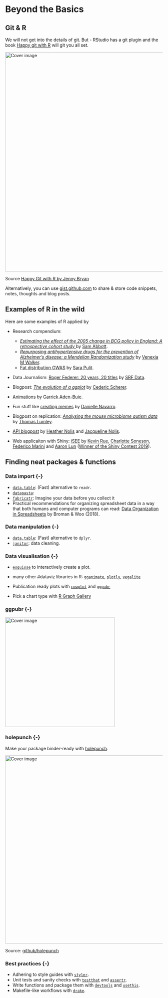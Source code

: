 # Beyond the Basics

<!-------------------------------->
## Git & R
<!-------------------------------->

We will not get into the details of git. But - RStudio has a git plugin and the book [Happy git with R](https://happygitwithr.com/) will git you all set. 

<div class="figure">
<img src="https://happygitwithr.com/img/watch-me-diff-watch-me-rebase-smaller.png
" width="700" alt="Cover image" />
<p class="caption">Source <a href="https://happygitwithr.com/">Happy Git with R by Jenny Bryan</a></p>
</div>


Alternatively, you can use [gist.github.com](https://gist.github.com/) to share & store code snippets, notes, thoughts and blog posts. 

<!-------------------------------->
## Examples of R in the wild
<!-------------------------------->

Here are some examples of R applied by 

- Research compendium: 
    - [_Estimating the effect of the 2005 change in BCG policy in England: A retrospective cohort study_ ](https://github.com/seabbs/DirectEffBCGPolicyChange) by [Sam Abbott](https://twitter.com/seabbs).
    - [_Repurposing antihypertensive drugs for the prevention of Alzheimer’s disease: a Mendelian Randomization study_](https://github.com/venexia/MR-antihypertensives-AD) by [Venexia M Walker](https://twitter.com/venexia).
    - [Fat distribution GWAS](https://github.com/saralpulit/fatdistnGWAS) by [Sara Pulit](https://twitter.com/saralpulit).

- Data Journalism: [Roger Federer: 20 years, 20 titles](https://www.srf.ch/static/srf-data/data/2018/federer/#/en) by [SRF Data](https://srfdata.github.io/). 

- Blogpost: [_The evolution of a ggplot_](https://cedricscherer.netlify.com/2019/05/17/the-evolution-of-a-ggplot-ep.-1/) by [Cederic Scherer](https://twitter.com/CedScherer).
    
- [Animations](https://github.com/gadenbuie/tidy-animated-verbs#tidy-animated-verbs) by [Garrick Aden-Buie](https://twitter.com/grrrck).

- Fun stuff like [creating memes](https://djnavarro.net/post/memes-are-valid-social-commentary/) by [Danielle Navarro](https://twitter.com/djnavarro).

- Blogpost on replication: [_Analysing the mouse microbiome autism data_](https://notstatschat.rbind.io/2019/06/16/analysing-the-mouse-autism-data/) by [Thomas Lumley](https://twitter.com/tslumley).

- [API blogpost](https://medium.com/tmobile-tech/r-can-api-c184951a24a3) by [Heather Nolis](https://twitter.com/heatherklus) and [Jacqueline Nolis](https://twitter.com/skyetetra).

- Web applicaiton with Shiny: [iSEE](https://kevinrue.shinyapps.io/isee-shiny-contest/) by [Kevin Rue](https://community.rstudio.com/u/kevinrue), [Charlotte Soneson](https://community.rstudio.com/u/csoneson), [Federico Marini](https://community.rstudio.com/u/federicomarini) and [Aaron Lun](https://github.com/LTLA) ([Winner of the Shiny Contest 2019](https://blog.rstudio.com/2019/04/05/first-shiny-contest-winners/)).

<!-------------------------------->
## Finding neat packages & functions
<!-------------------------------->

### Data import {-}

- [`data.table`](https://cran.r-project.org/web/packages/data.table/vignettes/datatable-intro.html): (Fast) alternative to `readr`.
- [`datapasta`](https://twitter.com/dataandme/status/1148548556850114561): 
- [`fabricatr`](https://rviews.rstudio.com/2019/07/01/imagine-your-data-before-you-collect-it/): Imagine your data before you collect it
- Practical recommendations for organizing spreadsheet data in a way that both humans and computer programs can read: [Data Organization in Spreadsheets](https://www.tandfonline.com/doi/full/10.1080/00031305.2017.1375989) by Broman & Woo (2018).


### Data manipulation {-}

- [`data.table`](https://cran.r-project.org/web/packages/data.table/vignettes/datatable-intro.html): (Fast) alternative to `dplyr`. 
- [`janitor`](http://sfirke.github.io/janitor/): data cleaning.


### Data visualisation {-}

- [`esquisse`](https://github.com/dreamRs/esquisse) to interactively create a plot. 

- many other \#dataviz libraries in R: [`gganimate`](https://github.com/thomasp85/gganimate), [`plotly`](https://plot.ly/r/), [`vegalite`](https://github.com/hrbrmstr/vegalite)

- Publication ready plots with [`cowplot`](https://github.com/wilkelab/cowplot) and [`ggpubr`](https://github.com/kassambara/ggpubr)

- Pick a chart type with [R Graph Gallery](https://www.r-graph-gallery.com/)

### ggpubr {-}

<div class="figure">
<img src="https://rpkgs.datanovia.com/ggpubr/tools/README-ggpubr-box-plot-dot-plots-strip-charts-2.png" width="350" alt="Cover image" />
</div>


### holepunch {-}

Make your package binder-ready with [holepunch](https://github.com/karthik/holepunch). 

<div class="figure">
<img src="https://camo.githubusercontent.com/fd4274e8efa5ef6e2e096176bf75465c4746c667/68747470733a2f2f692e696d6775722e636f6d2f6f71576c3531322e706e67" width="600" alt="Cover image" />
<p class="caption">Source: <a href="https://github.com/karthik/holepunch">github/holepunch</a></p>
</div>



### Best practices {-}

- Adhering to style guides with [`styler`](https://github.com/r-lib/styler).
- Unit tests and sanity checks with [`testthat`](https://testthat.r-lib.org/) and [`assertr`](https://github.com/ropensci/assertr). 
- Write functions and package them with [`devtools`](https://devtools.r-lib.org/) and [`usethis`](https://usethis.r-lib.org/). 
- Makefile-like workflows with [`drake`](https://docs.ropensci.org/drake/).

